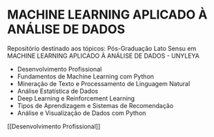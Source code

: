 # MACHINE LEARNING APLICADO À ANÁLISE DE DADOS
Repositório destinado aos tópicos: Pós-Graduação Lato Sensu em MACHINE LEARNING APLICADO À ANÁLISE DE DADOS - UNYLEYA
* Desenvolvimento Profissional
* Fundamentos de Machine Learning com Python
* Mineração de Texto e Processamento de Linguagem Natural
* Análise Estatística de Dados
* Deep Learning e Reinforcement Learning
* Tipos de Aprendizagem e Sistemas de Recomendação
* Análise e Visualização de Dados com Python

[[Desenvolvimento Profissional]]
